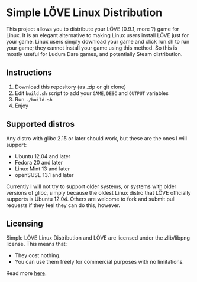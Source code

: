 # Simple LÖVE Linux Distribution

This project allows you to distribute your LÖVE (0.9.1, more ?) game for Linux. It is an elegant alternative to making Linux users install LÖVE just for your game. Linux users simply download your game and click run.sh to run your game; they cannot install your game using this method. So this is mostly useful for Ludum Dare games, and potentially Steam distribution.

## Instructions

1. Download this repository (as .zip or git clone)
2. Edit `build.sh` script to add your `GAME`, `DESC` and `OUTPUT` variables
3. Run `./build.sh`
4. Enjoy

## Supported distros

Any distro with glibc 2.15 or later should work, but these are the ones I will support:

* Ubuntu 12.04 and later
* Fedora 20 and later
* Linux Mint 13 and later
* openSUSE 13.1 and later

Currently I will not try to support older systems, or systems with older versions of glibc, simply because the oldest Linux distro that LÖVE officially supports is Ubuntu 12.04. Others are welcome to fork and submit pull requests if they feel they can do this, however.

## Licensing

Simple LÖVE Linux Distribution and LÖVE are licensed under the zlib/libpng license. This means that:

* They cost nothing.
* You can use them freely for commercial purposes with no limitations.

Read more [here](http://opensource.org/licenses/Zlib).